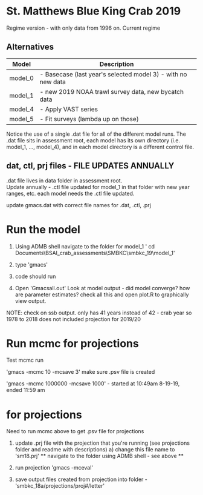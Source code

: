 # St. Matthews Blue King Crab 2019
Regime version - with only data from 1996 on.  Current regime

## Alternatives

Model         | Description
------------- | -------------
model_0       | - Basecase (last year's selected model 3) - with no new data     
model_1       | - new 2019 NOAA trawl survey data, new bycatch data
model_4       | - Apply VAST series
model_5       | - Fit surveys (lambda up on those)

Notice the use of a single .dat file for all of the different model runs. 
The .dat file sits in assessment root, 
each model has its own directory (i.e. model_1, ..., model_4), and in each model directory is a different control file.

## dat, ctl, prj files - FILE UPDATES ANNUALLY
.dat file lives in data folder in assessment root.  
Update annually - 
.ctl file updated for model_1 in that folder with new year ranges, etc. each model needs the .ctl file updated.

update gmacs.dat with correct file names for .dat, .ctl, .prj

# Run the model
1) Using ADMB shell navigate to the folder for model_1
    ' cd Documents\BSAI_crab_assessments\SMBKC\smbkc_19\model_1'
    
2) type 'gmacs'

3) code should run

4) Open 'Gmacsall.out'
Look at model output - did model converge? how are parameter estimates? check all this and open plot.R to graphically view output.

NOTE: check on ssb output. only has 41 years instead of 42 - crab year so 1978 to 2018 does not included projection for 2019/20

# Run mcmc for projections
Test mcmc run

'gmacs -mcmc 10 -mcsave 3' make sure .psv file is created

'gmacs -mcmc 1000000 -mcsave 1000' - started at 10:49am 8-19-19, ended 11:59 am


# for projections
Need to run mcmc above to get .psv file for projections

1) update .prj file with the projection that you're running (see projections folder and readme with descriptions)
    a) change this file name to 'sm18.prj'
  ** navigate to the folder using ADMB shell - see above **
2) run projection
'gmacs -mceval'

3) save output files created from projection into folder - 'smbkc_18a/projections/proj#/letter'


